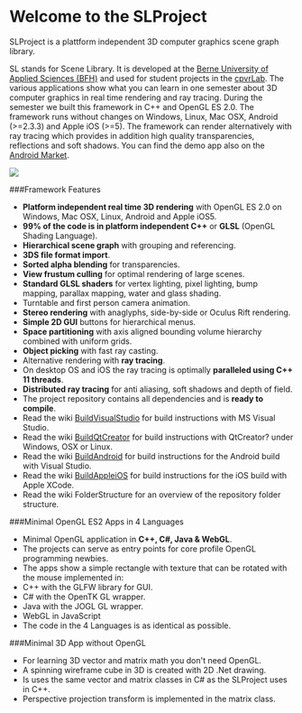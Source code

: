 Welcome to the SLProject
========

SLProject is a plattform independent 3D computer graphics scene graph library.


SL stands for Scene Library. It is developed at the [Berne University of Applied Sciences (BFH)](http://www.bfh.ch/en/studies/bachelor/engineering_and_information_technology/information_technology.html) and used for student projects in the [cpvrLab](https://www.cpvrlab.ti.bfh.ch/). The various applications show what you can learn in one semester about 3D computer graphics in real time rendering and ray tracing. During the semester we built this framework in C++ and OpenGL ES 2.0. The framework runs without changes on Windows, Linux, Mac OSX, Android (>=2.3.3) and Apple iOS (>=5). The framework can render alternatively with ray tracing which provides in addition high quality transparencies, reflections and soft shadows. You can find the demo app also on the [Android Market](https://play.google.com/store/apps/details?id=ch.fhnw.comgr&feature=search_result#?t=W251bGwsMSwyLDEsImNoLmZobncuY29tZ3IiXQ).

![](https://raw.github.com/wacki/slproject/gh-pages/images/platforms-small.png)

###Framework Features

 - **Platform independent real time 3D rendering** with OpenGL ES 2.0 on Windows, Mac OSX, Linux, Android and Apple iOS5.
 - **99% of the code is in platform independent C++** or **GLSL** (OpenGL Shading Language).
 - **Hierarchical scene graph** with grouping and referencing.
 - **3DS file format import**.
 - **Sorted alpha blending** for transparencies.
 - **View frustum culling** for optimal rendering of large scenes.
 - **Standard GLSL shaders** for vertex lighting, pixel lighting, bump mapping, parallax mapping, water and glass shading.
 - Turntable and first person camera animation.
 - **Stereo rendering** with anaglyphs, side-by-side or Oculus Rift rendering.
 - **Simple 2D GUI** buttons for hierarchical menus.
 - **Space partitioning** with axis aligned bounding volume hierarchy combined with uniform grids.
 - **Object picking** with fast ray casting.
 - Alternative rendering with **ray tracing**.
 - On desktop OS and iOS the ray tracing is optimally **paralleled using C++ 11 threads**.
 - **Distributed ray tracing** for anti aliasing, soft shadows and depth of field.
 - The project repository contains all dependencies and is **ready to compile**.
 - Read the wiki [BuildVisualStudio](https://code.google.com/p/slproject/wiki/BuildVisualStudio) for build instructions with MS Visual Studio.
 - Read the wiki [BuildQtCreator](https://code.google.com/p/slproject/wiki/BuildQtCreator) for build instructions with QtCreator? under Windows, OSX or Linux.
 - Read the wiki [BuildAndroid](https://code.google.com/p/slproject/wiki/BuildAndroid) for build instructions for the Android build with Visual Studio.
 - Read the wiki [BuildAppleiOS](https://code.google.com/p/slproject/wiki/BuildAppleiOS) for build instructions for the iOS build with Apple XCode.
 - Read the wiki FolderStructure for an overview of the repository folder structure.



###Minimal OpenGL ES2 Apps in 4 Languages
 - Minimal OpenGL application in **C++, C#, Java & WebGL**.
 - The projects can serve as entry points for core profile OpenGL programming newbies.
 - The apps show a simple rectangle with texture that can be rotated with the mouse implemented in:
 - C++ with the GLFW library for GUI.
 - C# with the OpenTK GL wrapper.
 - Java with the JOGL GL wrapper.
 - WebGL in JavaScript
 - The code in the 4 Languages is as identical as possible.



###Minimal 3D App without OpenGL
 - For learning 3D vector and matrix math you don't need OpenGL.
 - A spinning wireframe cube in 3D is created with 2D .Net drawing.
 - Is uses the same vector and matrix classes in C# as the SLProject uses in C++.
 - Perspective projection transform is implemented in the matrix class.





























